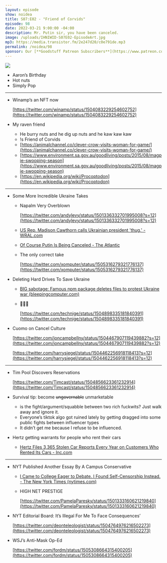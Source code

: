 ```yaml
---
layout: episode
show: noidea
title: S07:E02 - "Friend of Corvids"
episode: 98
date: 2022-03-21 9:00:00 -04:00
description: Mr. Putin sir, you have been canceled.
image: /uploads/IHNIWID-S07E02-EpisodeArt.jpg
mp3: https://media.transistor.fm/2e247d20/c0e791de.mp3
permalink: /noidea/98
sponsor: Our [**Goodstuff Patreon Subscribers**](https://www.patreon.com/goodstuff "Goodstuff on Patreon") and listeners just like you! Support your favorite podcasts directly to get access to the discord and more.
---
```


![](/uploads/IHNIWID-S07E02-EpisodeArt.jpg)

- Aaron’s Birthday
- Hot nuts
- Simply Pop

---

- Winamp’s an NFT now
    
    [https://twitter.com/winamp/status/1504083229254602752](https://twitter.com/winamp/status/1504083229254602752)
    
- My raven friend
    - He burry nuts and he dig up nuts and he kaw kaw kaw
    - !s Friend of Corvids
    - [https://animalchannel.co/clever-crow-visits-woman-for-game/](https://animalchannel.co/clever-crow-visits-woman-for-game/)
    - [https://www.environment.sa.gov.au/goodliving/posts/2015/08/magpie-swooping-season](https://www.environment.sa.gov.au/goodliving/posts/2015/08/magpie-swooping-season)
    - [https://en.wikipedia.org/wiki/Procoptodon](https://en.wikipedia.org/wiki/Procoptodon)

---

- Some More Incredible Ukraine Takes
    - Napalm Very Overblown
        
        [https://twitter.com/andylevy/status/1501336332701995008?s=12](https://twitter.com/andylevy/status/1501336332701995008?s=12)
        
    - [US Rep. Madison Cawthorn calls Ukrainian president 'thug.' - WRAL.com](https://www.wral.com/us-rep-madison-cawthorn-calls-zelensky-thug/20180199/)
    - [Of Course Putin Is Being Canceled - The Atlantic](https://www.theatlantic.com/ideas/archive/2022/03/russia-ukraine-war-cancel-putin-culture-war/626978/)
    - The only correct take
        
        [https://twitter.com/xomputer/status/1505316279321776137](https://twitter.com/xomputer/status/1505316279321776137)
        
- Deleting Hard Drives To Save Ukraine
    - [BIG sabotage: Famous npm package deletes files to protest Ukraine war (bleepingcomputer.com)](https://www.bleepingcomputer.com/news/security/big-sabotage-famous-npm-package-deletes-files-to-protest-ukraine-war/)
    - 🥴🥴🥴
        
        [https://twitter.com/technige/status/1504898335181840391](https://twitter.com/technige/status/1504898335181840391)
        
- Cuomo on Cancel Culture
    
    [https://twitter.com/joncampbellny/status/1504467907119439882?s=12](https://twitter.com/joncampbellny/status/1504467907119439882?s=12)
    
    [https://twitter.com/harrysiegel/status/1504462256918118413?s=12](https://twitter.com/harrysiegel/status/1504462256918118413?s=12)
    

---

- Tim Pool Discovers Reservations
    
    [https://twitter.com/Timcast/status/1504856623361232914](https://twitter.com/Timcast/status/1504856623361232914)
    
- Survival tip: become ~~ungovernable~~ unmarketable
    - is the fight/argument/squabble between two rich fuckwits? Just walk away and ignore it.
    - Everyone’s tiktok algo got ruined lately by getting dragged into some public fights between influencer types
    - It didn’t get me because I refuse to be influenced.
- Hertz getting warrants for people who rent their cars
    - [Hertz Files 3,365 Stolen Car Reports Every Year on Customers Who Rented Its Cars - Inc.com](https://www.inc.com/minda-zetlin/hertz-lawsuit-arrests-number-unsealed.html)

---

- NYT Published Another Essay By A Campus Conservative
    - [I Came to College Eager to Debate. I Found Self-Censorship Instead. - The New York Times (nytimes.com)](https://www.nytimes.com/2022/03/07/opinion/campus-speech-cancel-culture.html)
    - HIGH NET PRESTIGE
        
        [https://twitter.com/PamelaParesky/status/1501333160621219840](https://twitter.com/PamelaParesky/status/1501333160621219840)
        
- NYT Editorial Board: It’s Illegal For Me To Face Consequences’
    
    [https://twitter.com/deonteleologist/status/1504764976216502273](https://twitter.com/deonteleologist/status/1504764976216502273)
    
- WSJ’s Anti-Mask Op-Ed
    
    [https://twitter.com/fordm/status/1505308664315400205](https://twitter.com/fordm/status/1505308664315400205)